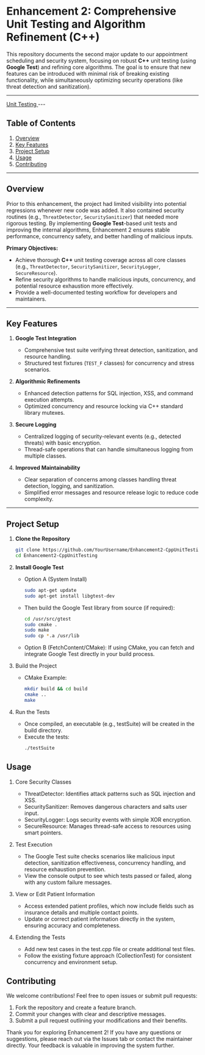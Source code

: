 # Enhancement 2: Comprehensive Unit Testing and Algorithm Refinement (C++)

This repository documents the second major update to our appointment scheduling and security system, focusing on robust **C++** unit testing (using **Google Test**) and refining core algorithms. The goal is to ensure that new features can be introduced with minimal risk of breaking existing functionality, while simultaneously optimizing security operations (like threat detection and sanitization).

---
[Unit Testing
](https://github.com/GavinBish911/GavinBish911.github.io/tree/Original-Unit-Testing/Enhanced%20Unit%20Testing)---

## Table of Contents

1. [Overview](#overview)  
2. [Key Features](#key-features)  
3. [Project Setup](#project-setup)  
4. [Usage](#usage)  
5. [Contributing](#contributing)  

---

## Overview

Prior to this enhancement, the project had limited visibility into potential regressions whenever new code was added. It also contained security routines (e.g., `ThreatDetector`, `SecuritySanitizer`) that needed more rigorous testing. By implementing **Google Test**-based unit tests and improving the internal algorithms, Enhancement 2 ensures stable performance, concurrency safety, and better handling of malicious inputs.

**Primary Objectives:**

- Achieve thorough **C++** unit testing coverage across all core classes (e.g., `ThreatDetector`, `SecuritySanitizer`, `SecurityLogger`, `SecureResource`).
- Refine security algorithms to handle malicious inputs, concurrency, and potential resource exhaustion more effectively.
- Provide a well-documented testing workflow for developers and maintainers.

---

## Key Features

1. **Google Test Integration**  
   - Comprehensive test suite verifying threat detection, sanitization, and resource handling.  
   - Structured test fixtures (`TEST_F` classes) for concurrency and stress scenarios.

2. **Algorithmic Refinements**  
   - Enhanced detection patterns for SQL injection, XSS, and command execution attempts.  
   - Optimized concurrency and resource locking via C++ standard library mutexes.

3. **Secure Logging**  
   - Centralized logging of security-relevant events (e.g., detected threats) with basic encryption.  
   - Thread-safe operations that can handle simultaneous logging from multiple classes.

4. **Improved Maintainability**  
   - Clear separation of concerns among classes handling threat detection, logging, and sanitization.  
   - Simplified error messages and resource release logic to reduce code complexity.

---

## Project Setup

1. **Clone the Repository**  
   ```bash
   git clone https://github.com/YourUsername/Enhancement2-CppUnitTesting.git
   cd Enhancement2-CppUnitTesting
   ```
   
2. **Install Google Test**
   - Option A (System Install)
      ```bash
      sudo apt-get update
      sudo apt-get install libgtest-dev
      ```
    - Then build the Google Test library from source (if required):
      ```bash
      cd /usr/src/gtest
      sudo cmake .
      sudo make
      sudo cp *.a /usr/lib
      ```
   - Option B (FetchContent/CMake):
   If using CMake, you can fetch and integrate Google Test directly in your build process.
   
3. Build the Project
   - CMake Example:
      ```bash
      mkdir build && cd build
      cmake ..
      make
      ```

4. Run the Tests
   - Once compiled, an executable (e.g., testSuite) will be created in the build directory.
   - Execute the tests:
      ```bash
      ./testSuite
      ```

## Usage

1. Core Security Classes
   - ThreatDetector: Identifies attack patterns such as SQL injection and XSS.
   - SecuritySanitizer: Removes dangerous characters and salts user input.
   - SecurityLogger: Logs security events with simple XOR encryption.
   - SecureResource<T>: Manages thread-safe access to resources using smart pointers.

2. Test Execution
   - The Google Test suite checks scenarios like malicious input detection, sanitization effectiveness, concurrency handling, and resource exhaustion prevention.
   - View the console output to see which tests passed or failed, along with any custom failure messages.

3. View or Edit Patient Information
   - Access extended patient profiles, which now include fields such as insurance details and multiple contact points.
   - Update or correct patient information directly in the system, ensuring accuracy and completeness.

4. Extending the Tests
   - Add new test cases in the test.cpp file or create additional test files.
   - Follow the existing fixture approach (CollectionTest) for consistent concurrency and environment setup.
  

## Contributing

We welcome contributions! Feel free to open issues or submit pull requests:

   1. Fork the repository and create a feature branch.
   2. Commit your changes with clear and descriptive messages.
   3. Submit a pull request outlining your modifications and their benefits.

Thank you for exploring Enhancement 2!
If you have any questions or suggestions, please reach out via the Issues tab or contact the maintainer directly. Your feedback is valuable in improving the system further.
